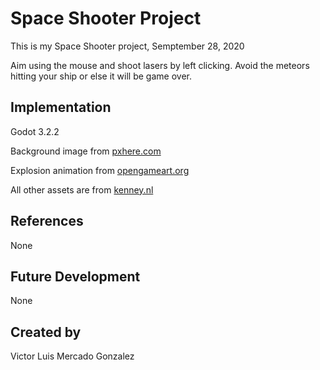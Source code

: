 # Space Shooter Project
This is my Space Shooter project, Semptember 28, 2020

Aim using the mouse and shoot lasers by left clicking. Avoid the meteors hitting your ship or else it will be game over.

## Implementation
Godot 3.2.2

Background image from [pxhere.com](https://pxhere.com/en/photo/977986)

Explosion animation from [opengameart.org](https://opengameart.org/content/explosion)

All other assets are from [kenney.nl](https://www.kenney.nl/assets)

## References
None

## Future Development
None

## Created by
Victor Luis Mercado Gonzalez
